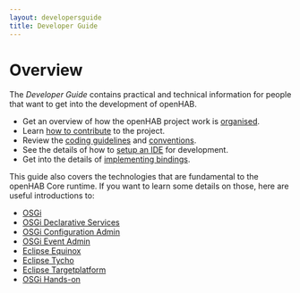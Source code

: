 ```yaml
---
layout: developersguide
title: Developer Guide
---
```



# Overview

The _Developer Guide_ contains practical and technical information for people that want to get into the development of openHAB.

- Get an overview of how the openHAB project work is [organised](contributing/governance).
- Learn [how to contribute](contributing/contributing) to the project.
- Review the [coding guidelines](development/guidelines) and [conventions](development/conventions).
- See the details of how to [setup an IDE](development/ide) for development.
- Get into the details of [implementing bindings](development/bindings).

This guide also covers the technologies that are fundamental to the openHAB Core runtime. If you want to learn some details on those, here are useful introductions to:

- [OSGi](prerequisites/osgi)
- [OSGi Declarative Services](prerequisites/osgids)
- [OSGi Configuration Admin](prerequisites/configadmin)
- [OSGi Event Admin](prerequisites/eventadmin)
- [Eclipse Equinox](prerequisites/equinox)
- [Eclipse Tycho](prerequisites/tycho)
- [Eclipse Targetplatform](prerequisites/targetplatform)
- [OSGi Hands-on](prerequisites/osgitasks)
